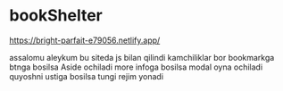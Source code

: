 # bookShelter
https://bright-parfait-e79056.netlify.app/


assalomu aleykum bu siteda js bilan qilindi kamchiliklar bor bookmarkga btnga bosilsa Aside ochiladi
more infoga bosilsa modal oyna ochiladi quyoshni ustiga bosilsa tungi rejim yonadi 
